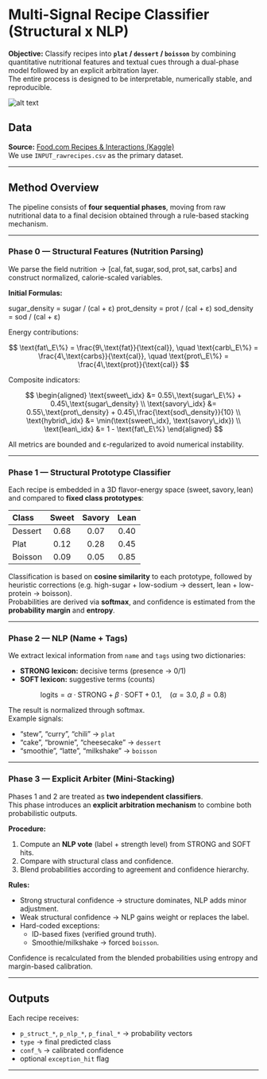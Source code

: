 #  Multi-Signal Recipe Classifier (Structural x NLP)

**Objective:** Classify recipes into **`plat` / `dessert` / `boisson`** by combining quantitative nutritional features and textual cues through a dual-phase model followed by an explicit arbitration layer.  
The entire process is designed to be interpretable, numerically stable, and reproducible.

![alt text](pic.png)



##  Data

**Source:** [Food.com Recipes & Interactions (Kaggle)](https://www.kaggle.com/datasets/shuyangli94/food-com-recipes-and-user-interactions?select=RAW_interactions.csv)  
We use `INPUT_rawrecipes.csv` as the primary dataset.

---

##  Method Overview

The pipeline consists of **four sequential phases**, moving from raw nutritional data to a final decision obtained through a rule-based stacking mechanism.

---

###  Phase 0 — Structural Features (Nutrition Parsing)

We parse the field $\text{nutrition} \rightarrow [\text{cal}, \text{fat}, \text{sugar}, \text{sod}, \text{prot}, \text{sat}, \text{carbs}]$
and construct normalized, calorie-scaled variables.

**Initial Formulas:**

sugar_density = sugar / (cal + ε)
prot_density  = prot  / (cal + ε)
sod_density   = sod   / (cal + ε)

Energy contributions:

$$
\text{fat\_E\%} = \frac{9\,\text{fat}}{\text{cal}}, \quad
\text{carb\_E\%} = \frac{4\,\text{carbs}}{\text{cal}}, \quad
\text{prot\_E\%} = \frac{4\,\text{prot}}{\text{cal}}
$$

Composite indicators:

$$
\begin{aligned}
\text{sweet\_idx} &= 0.55\,\text{sugar\_E\%} + 0.45\,\text{sugar\_density} \\
\text{savory\_idx} &= 0.55\,\text{prot\_density} + 0.45\,\frac{\text{sod\_density}}{10} \\
\text{hybrid\_idx} &= \min(\text{sweet\_idx}, \text{savory\_idx}) \\
\text{lean\_idx} &= 1 - \text{fat\_E\%}
\end{aligned}
$$

All metrics are bounded and ε-regularized to avoid numerical instability.

---

###  Phase 1 — Structural Prototype Classifier

Each recipe is embedded in a 3D flavor-energy space $(\text{sweet}, \text{savory}, \text{lean})$  
and compared to **fixed class prototypes**:

| Class | Sweet | Savory | Lean |
|:------|:------:|:------:|:----:|
| Dessert | 0.68 | 0.07 | 0.40 |
| Plat | 0.12 | 0.28 | 0.45 |
| Boisson | 0.09 | 0.05 | 0.85 |

Classification is based on **cosine similarity** to each prototype, followed by heuristic corrections (e.g. high-sugar + low-sodium → dessert, lean + low-protein → boisson).  
Probabilities are derived via **softmax**, and confidence is estimated from the **probability margin** and **entropy**.

---

###  Phase 2 — NLP (Name + Tags)

We extract lexical information from `name` and `tags` using two dictionaries:
- **STRONG lexicon:** decisive terms (presence → 0/1)
- **SOFT lexicon:** suggestive terms (counts)

$$
\text{logits} = \alpha \cdot \text{STRONG} + \beta \cdot \text{SOFT} + 0.1, 
\quad (\alpha=3.0,\ \beta=0.8)
$$

The result is normalized through softmax.  
Example signals:  
- “stew”, “curry”, “chili” → `plat`  
- “cake”, “brownie”, “cheesecake” → `dessert`  
- “smoothie”, “latte”, “milkshake” → `boisson`

---

###  Phase 3 — Explicit Arbiter (Mini-Stacking)

Phases 1 and 2 are treated as **two independent classifiers**.  
This phase introduces an **explicit arbitration mechanism** to combine both probabilistic outputs.

**Procedure:**
1. Compute an **NLP vote** (label + strength level) from STRONG and SOFT hits.  
2. Compare with structural class and confidence.  
3. Blend probabilities according to agreement and confidence hierarchy.

**Rules:**
- Strong structural confidence → structure dominates, NLP adds minor adjustment.  
- Weak structural confidence → NLP gains weight or replaces the label.  
- Hard-coded exceptions:  
  - ID-based fixes (verified ground truth).  
  - Smoothie/milkshake → forced `boisson`.

Confidence is recalculated from the blended probabilities using entropy and margin-based calibration.

---

##  Outputs

Each recipe receives:
- `p_struct_*`, `p_nlp_*`, `p_final_*` → probability vectors  
- `type` → final predicted class  
- `conf_%` → calibrated confidence  
- optional `exception_hit` flag

---


